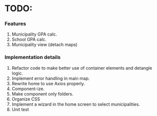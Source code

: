 # TODO:
### Features
1. Municipality GPA calc.
2. School GPA calc.
3. Municipality view (detach maps)

### Implementation details
1. Refactor code to make better use of container elements and detangle logic.
2. Implement error handling in main map.
3. Rewrite home to use Axios properly.
4. Component-ize.
5. Make component only folders. 
6. Organize CSS
7. Implement a wizard in the home screen to select municipalities.
8. Unit test
